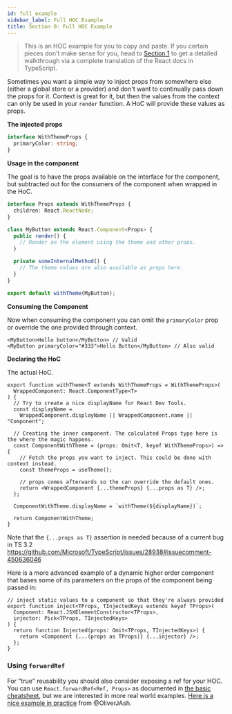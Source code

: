 ```yaml
---
id: full_example
sidebar_label: Full HOC Example
title: Section 0: Full HOC Example
---
```


> This is an HOC example for you to copy and paste. If you certain pieces don't make sense for you, head to [Section 1](#section-1-react-hoc-docs-in-typescript) to get a detailed walkthrough via a complete translation of the React docs in TypeScript.

Sometimes you want a simple way to inject props from somewhere else (either a global store or a provider) and don't want to continually pass down the props for it. Context is great for it, but then the values from the context can only be used in your `render` function. A HoC will provide these values as props.

**The injected props**

```ts
interface WithThemeProps {
  primaryColor: string;
}
```

**Usage in the component**

The goal is to have the props available on the interface for the component, but subtracted out for the consumers of the component when wrapped in the HoC.

```ts
interface Props extends WithThemeProps {
  children: React.ReactNode;
}

class MyButton extends React.Component<Props> {
  public render() {
    // Render an the element using the theme and other props.
  }

  private someInternalMethod() {
    // The theme values are also available as props here.
  }
}

export default withTheme(MyButton);
```

**Consuming the Component**

Now when consuming the component you can omit the `primaryColor` prop or override the one provided through context.

```tsx
<MyButton>Hello button</MyButton> // Valid
<MyButton primaryColor="#333">Hello Button</MyButton> // Also valid
```

**Declaring the HoC**

The actual HoC.

```tsx
export function withTheme<T extends WithThemeProps = WithThemeProps>(
  WrappedComponent: React.ComponentType<T>
) {
  // Try to create a nice displayName for React Dev Tools.
  const displayName =
    WrappedComponent.displayName || WrappedComponent.name || "Component";

  // Creating the inner component. The calculated Props type here is the where the magic happens.
  const ComponentWithTheme = (props: Omit<T, keyof WithThemeProps>) => {
    // Fetch the props you want to inject. This could be done with context instead.
    const themeProps = useTheme();

    // props comes afterwards so the can override the default ones.
    return <WrappedComponent {...themeProps} {...props as T} />;
  };

  ComponentWithTheme.displayName = `withTheme(${displayName})`;

  return ComponentWithTheme;
}
```

Note that the `{...props as T}` assertion is needed because of a current bug in TS 3.2 https://github.com/Microsoft/TypeScript/issues/28938#issuecomment-450636046

Here is a more advanced example of a dynamic higher order component that bases some of its parameters on the props of the component being passed in:

```tsx
// inject static values to a component so that they're always provided
export function inject<TProps, TInjectedKeys extends keyof TProps>(
  Component: React.JSXElementConstructor<TProps>,
  injector: Pick<TProps, TInjectedKeys>
) {
  return function Injected(props: Omit<TProps, TInjectedKeys>) {
    return <Component {...(props as TProps)} {...injector} />;
  };
}
```

### Using `forwardRef`

For "true" reusability you should also consider exposing a ref for your HOC. You can use `React.forwardRef<Ref, Props>` as documented in [the basic cheatsheet](https://github.com/typescript-cheatsheets/react-typescript-cheatsheet/blob/master/README.md#forwardrefcreateref), but we are interested in more real world examples. [Here is a nice example in practice](https://gist.github.com/OliverJAsh/d2f462b03b3e6c24f5588ca7915d010e) from @OliverJAsh.
